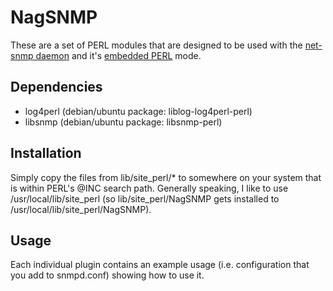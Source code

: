 NagSNMP
=======
These are a set of PERL modules that are designed to be used with the
[net-snmp daemon](http://net-snmp.sourceforge.net/) and it's
[embedded PERL](http://www.net-snmp.org/wiki/index.php/Tut:Extending_snmpd_using_perl) mode.

Dependencies
------------
* log4perl (debian/ubuntu package: liblog-log4perl-perl)
* libsnmp (debian/ubuntu package: libsnmp-perl)

Installation
------------
Simply copy the files from lib/site_perl/* to somewhere on your system that
is within PERL's @INC search path.  Generally speaking, I like to use
/usr/local/lib/site_perl (so lib/site_perl/NagSNMP gets installed to
/usr/local/lib/site_perl/NagSNMP).

Usage
-----
Each individual plugin contains an example usage (i.e. configuration that you add to
snmpd.conf) showing how to use it.
